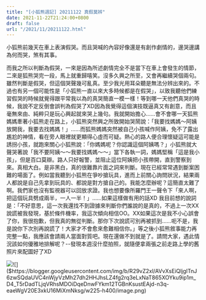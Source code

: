 ```yaml
---
title: "[小狐熊週記] 20211122 真假莫辨"
date: 2021-11-22T21:24:00+0800
draft: false
url: "/2021/11/20211122.html"
---
```


小狐熊前幾天在車上表演假哭。而且哭喊的內容好像還是有創作劇情的，邊哭邊講為何而哭，煞有其事。

而我之所以判斷為假哭，一來是因為所述劇情完全不是當下在車上會發生的情節，二來是狐熊哭完一段，馬上就重歸嘻笑。沒多久興之所至，又會再繼續哭個兩句。雖然判斷是假哭，但這個哭聲幾可亂真。至少我光用耳朵聽是無法分辨出來的。不過也有另一個可能性是「小狐熊一直以來大多時候都是在假哭」，以致我聽他們練習假哭的時候就覺得跟平常我以為的真哭簡直一模一樣！等到哪一天他們真哭的時候，我說不定反倒會誤判為假哭了XD因為我覺得這個演技既逼真又有創意，而且毫無來由、純粹只是玩心興起就來哭上幾句。我就開始擔心……會不會哪一天狐熊媽媽牽著小狐熊走在路上，小狐熊突然興之所致開始哭鬧說：「我要找媽媽～阿姨放開我，我要去找媽媽！」……而狐熊媽媽突然被自己小孩喊作阿姨，免不了露出尷尬的神情，看在旁人眼裡就更顯得心虛而可疑。熱心的路人便合理懷疑這可能是誘拐小孩，就跑來關心小狐熊說：「你媽媽呢？你認識這個阿姨嗎？」小狐熊就大聲哭著說「我不要阿姨～～我要找媽媽～～」當下各執一詞，媽媽堅稱「這是我小孩」，但是百口莫辯。路人只好報警，並阻止這位阿姨把小孩帶開，直到警察到來。真相大白。是非黑白，真的很難靠片面之詞來判斷。現在已經常常遇到斷案困難的場面了。例如當我聽到小狐熊在爭吵搶玩具，進而上前關心詢問狀況，結果兩人都說是自己先拿到玩具的、都說是對方搶自己的。我能怎麼辦呢？這簡直太難了啊。我們家也沒有監視器可以回放求證。我也想要像所羅門王一聲令下「來人啊，把這個玩具劈成兩半，一人一半！」……如果這樣做有用的話XD
我目前想的說詞是：「不好意思，這一次我還找不到證據來判斷你們誰說的是真的，不過上一次XX說謊被我發現，基於條件機率，我這次傾向相信OO。XX如果這次是我不小心誤會了你，我很抱歉，但我真的無從判斷。那你下次說謊可別再被抓到……呃不是，我是說你下次別再說謊了！大家才不會愈來愈難相信你。」等之後小狐熊敘事能力再完整一點，我應該會請兩人當面對質吧。現在還做不到就是了。請問大家，遇此情況該如何優雅地排解呢？--發現本週沒什麼拍照，就隨便拿兩張之前走路上學的舊照片來配圖好了XD

![]($https://blogger.googleusercontent.com/img/b/R29vZ2xl/AVvXsEj4456J7R7D-JMt8wdf6UEv8wqZyJeCzjhEgEGHsjFECErivfpViEdoNcpft1QgBii12JX7-jwcmHvH2aatGoM10yoFj2e4vL_o-Hcwtf4iqKLIEiu94nNm7kjpFNUxwt-LtN1faXG0H_c/w225-h400/image.png)![]($https://blogger.googleusercontent.com/img/b/R29vZ2xl/AVvXsEiQljgITnJ6zwSQdaUVC4nWjyVzMh27dh2HHJhsLZ4fg2rq3eLxNaT865XOYku9ip1m_D4_T5rDadTLjqVRhsMDOiDqeDnwFYkm12TGBnKsustEAjd-n3q-eaeWgV20E3xkU16MiXmNksg/w225-h400/image.png)





